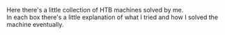 Here there's a little collection of HTB machines solved by me.  
In each box there's a little explanation of what I tried and how I solved the machine eventually.
